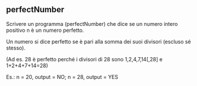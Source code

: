 ## perfectNumber
Scrivere un programma (perfectNumber) che dice se un numero intero positivo n è un numero perfetto.

Un numero si dice perfetto se è pari alla somma dei suoi divisori (escluso sé stesso).

(Ad es. 28 è perfetto perché i divisori di 28 sono 1,2,4,7,14[,28] e 1+2+4+7+14=28)

Es.: n = 20, output = NO; n = 28, output = YES
